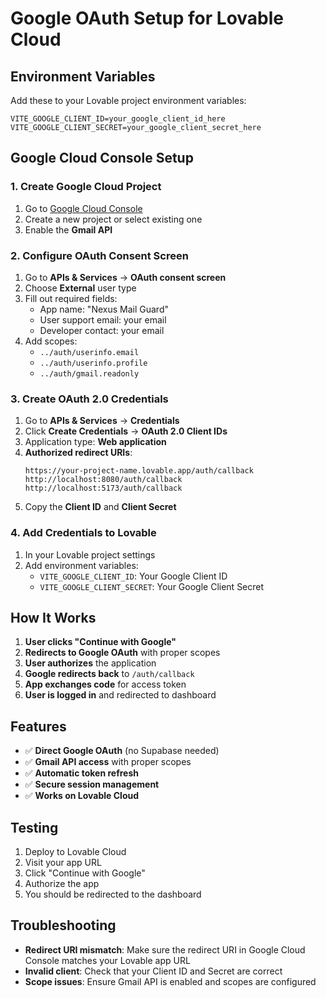 # Google OAuth Setup for Lovable Cloud

## **Environment Variables**

Add these to your Lovable project environment variables:

```
VITE_GOOGLE_CLIENT_ID=your_google_client_id_here
VITE_GOOGLE_CLIENT_SECRET=your_google_client_secret_here
```

## **Google Cloud Console Setup**

### **1. Create Google Cloud Project**
1. Go to [Google Cloud Console](https://console.cloud.google.com/)
2. Create a new project or select existing one
3. Enable the **Gmail API**

### **2. Configure OAuth Consent Screen**
1. Go to **APIs & Services** → **OAuth consent screen**
2. Choose **External** user type
3. Fill out required fields:
   - App name: "Nexus Mail Guard"
   - User support email: your email
   - Developer contact: your email
4. Add scopes:
   - `../auth/userinfo.email`
   - `../auth/userinfo.profile`
   - `../auth/gmail.readonly`

### **3. Create OAuth 2.0 Credentials**
1. Go to **APIs & Services** → **Credentials**
2. Click **Create Credentials** → **OAuth 2.0 Client IDs**
3. Application type: **Web application**
4. **Authorized redirect URIs**:
   ```
   https://your-project-name.lovable.app/auth/callback
   http://localhost:8080/auth/callback
   http://localhost:5173/auth/callback
   ```
5. Copy the **Client ID** and **Client Secret**

### **4. Add Credentials to Lovable**
1. In your Lovable project settings
2. Add environment variables:
   - `VITE_GOOGLE_CLIENT_ID`: Your Google Client ID
   - `VITE_GOOGLE_CLIENT_SECRET`: Your Google Client Secret

## **How It Works**

1. **User clicks "Continue with Google"**
2. **Redirects to Google OAuth** with proper scopes
3. **User authorizes** the application
4. **Google redirects back** to `/auth/callback`
5. **App exchanges code** for access token
6. **User is logged in** and redirected to dashboard

## **Features**

- ✅ **Direct Google OAuth** (no Supabase needed)
- ✅ **Gmail API access** with proper scopes
- ✅ **Automatic token refresh**
- ✅ **Secure session management**
- ✅ **Works on Lovable Cloud**

## **Testing**

1. Deploy to Lovable Cloud
2. Visit your app URL
3. Click "Continue with Google"
4. Authorize the app
5. You should be redirected to the dashboard

## **Troubleshooting**

- **Redirect URI mismatch**: Make sure the redirect URI in Google Cloud Console matches your Lovable app URL
- **Invalid client**: Check that your Client ID and Secret are correct
- **Scope issues**: Ensure Gmail API is enabled and scopes are configured
